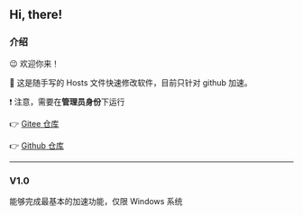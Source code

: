 ## Hi, there!

### 介绍

:wink: ​欢迎你来！

:dash: ​这是随手写的 Hosts 文件快速修改软件，目前只针对 github 加速。

:exclamation: 注意，​需要在**管理员身份**下运行

:point_right: [Gitee 仓库](https://gitee.com/Zero-Pointer/HostRefresher.git)

:point_right: [Github 仓库](https://github.com/Zero-Pointer/HostRefresher)

---

### V1.0

能够完成最基本的加速功能，仅限 Windows 系统

